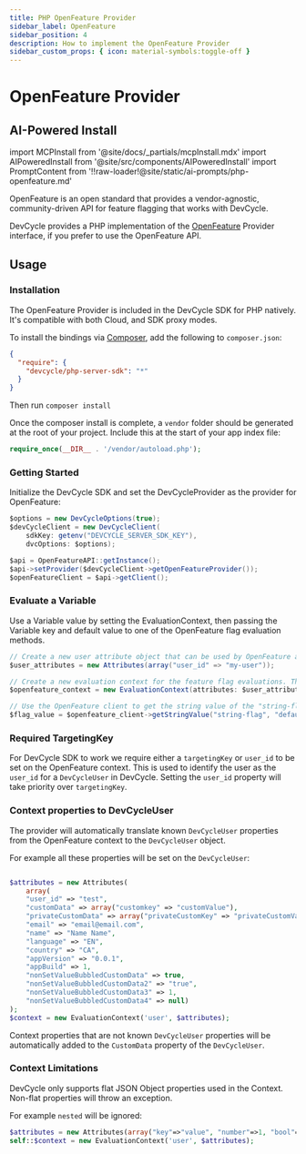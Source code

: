 ```yaml
---
title: PHP OpenFeature Provider
sidebar_label: OpenFeature
sidebar_position: 4
description: How to implement the OpenFeature Provider
sidebar_custom_props: { icon: material-symbols:toggle-off }
---
```


# OpenFeature Provider

## AI-Powered Install

import MCPInstall from '@site/docs/_partials/mcpInstall.mdx'
import AIPoweredInstall from '@site/src/components/AIPoweredInstall'
import PromptContent from '!!raw-loader!@site/static/ai-prompts/php-openfeature.md'

<MCPInstall />

<AIPoweredInstall promptContent={PromptContent} />

OpenFeature is an open standard that provides a vendor-agnostic, community-driven API for feature flagging that works
with DevCycle.

DevCycle provides a PHP implementation of the [OpenFeature](https://openfeature.dev/) Provider interface, if you prefer
to use the OpenFeature API.

## Usage

### Installation

The OpenFeature Provider is included in the DevCycle SDK for PHP natively. It's compatible with both Cloud, and SDK
proxy modes.

[//]: # 'wizard-install-start'

To install the bindings via [Composer](https://getcomposer.org/), add the following to `composer.json`:

```json
{
  "require": {
    "devcycle/php-server-sdk": "*"
  }
}
```

Then run `composer install`

Once the composer install is complete, a `vendor` folder should be generated at the root of your project. Include this at the start of your app index file:

```php
require_once(__DIR__ . '/vendor/autoload.php');
```
[//]: # 'wizard-install-end'


### Getting Started
[//]: # 'wizard-initialize-start'

Initialize the DevCycle SDK and set the DevCycleProvider as the provider for OpenFeature:

```csharp
$options = new DevCycleOptions(true);
$devCycleClient = new DevCycleClient(
    sdkKey: getenv("DEVCYCLE_SERVER_SDK_KEY"),
    dvcOptions: $options);

$api = OpenFeatureAPI::getInstance();
$api->setProvider($devCycleClient->getOpenFeatureProvider());
$openFeatureClient = $api->getClient();
```
[//]: # 'wizard-initialize-end'

### Evaluate a Variable
[//]: # 'wizard-evaluate-start'

Use a Variable value by setting the EvaluationContext, then passing the Variable key and default value to one of the OpenFeature flag evaluation methods.

```csharp
// Create a new user attribute object that can be used by OpenFeature as part of the flag evaluation process.
$user_attributes = new Attributes(array("user_id" => "my-user"));

// Create a new evaluation context for the feature flag evaluations. This context is used to provide user or environment details for flag evaluations in OpenFeature.
$openfeature_context = new EvaluationContext(attributes: $user_attributes);

// Use the OpenFeature client to get the string value of the "string-flag" feature flag.
$flag_value = $openfeature_client->getStringValue("string-flag", "default", $openfeature_context);

```
[//]: # 'wizard-evaluate-end'


### Required TargetingKey

For DevCycle SDK to work we require either a `targetingKey` or `user_id` to be set on the OpenFeature context.
This is used to identify the user as the `user_id` for a `DevCycleUser` in DevCycle. Setting the `user_id` property
will take priority over `targetingKey`.

### Context properties to DevCycleUser

The provider will automatically translate known `DevCycleUser` properties from the OpenFeature context to
the `DevCycleUser` object.

For example all these properties will be set on the `DevCycleUser`:

```php

$attributes = new Attributes(
    array(
    "user_id" => "test",
    "customData" => array("customkey" => "customValue"),
    "privateCustomData" => array("privateCustomKey" => "privateCustomValue"),
    "email" => "email@email.com",
    "name" => "Name Name",
    "language" => "EN",
    "country" => "CA",
    "appVersion" => "0.0.1",
    "appBuild" => 1,
    "nonSetValueBubbledCustomData" => true,
    "nonSetValueBubbledCustomData2" => "true",
    "nonSetValueBubbledCustomData3" => 1,
    "nonSetValueBubbledCustomData4" => null)
);
$context = new EvaluationContext('user', $attributes);

```

Context properties that are not known `DevCycleUser` properties will be automatically
added to the `CustomData` property of the `DevCycleUser`.

### Context Limitations

DevCycle only supports flat JSON Object properties used in the Context. Non-flat properties will throw an exception.

For example `nested` will be ignored:

```php
$attributes = new Attributes(array("key"=>"value", "number"=>1, "bool"=>true, "nested"=>array("key"=>"value")));
self::$context = new EvaluationContext('user', $attributes);
```
